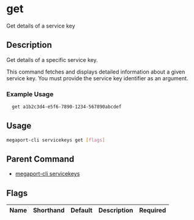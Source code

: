 # get

Get details of a service key

## Description

Get details of a specific service key.

This command fetches and displays detailed information about a given service key. You must provide the service key identifier as an argument.

### Example Usage

```sh
  get a1b2c3d4-e5f6-7890-1234-567890abcdef
```


## Usage

```sh
megaport-cli servicekeys get [flags]
```



## Parent Command

* [megaport-cli servicekeys](megaport-cli_servicekeys.md)




## Flags

| Name | Shorthand | Default | Description | Required |
|------|-----------|---------|-------------|----------|



